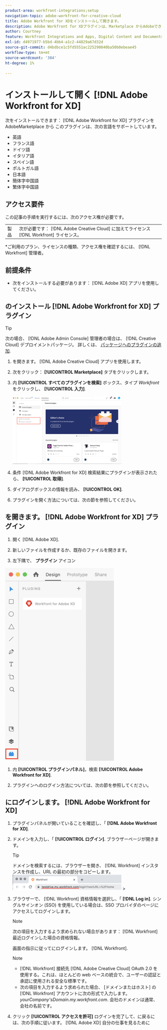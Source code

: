 ```yaml
---
product-area: workfront-integrations;setup
navigation-topic: adobe-workfront-for-creative-cloud
title: Adobe Workfront for XDをインストールして開きます。
description: Adobe Workfront for XDプラグインは、Marketplace からAdobeできます。
author: Courtney
feature: Workfront Integrations and Apps, Digital Content and Documents
exl-id: d4971977-b5bd-4bb4-a1c2-44829a67d32d
source-git-commit: d4bdbce1c5fd5551ac225290840ba50b0ebeae45
workflow-type: tm+mt
source-wordcount: '384'
ht-degree: 1%

---
```


# インストールして開く [!DNL Adobe Workfront for XD]

次をインストールできます： [!DNL Adobe Workfront for XD] プラグインをAdobeMarketplace から このプラグインは、次の言語をサポートしています。

* 英語
* フランス語
* ドイツ語
* イタリア語
* スペイン語
* ポルトガル語
* 日本語
* 簡体字中国語
* 繁体字中国語

<!-- * Korean -->

## アクセス要件

この記事の手順を実行するには、次のアクセス権が必要です。

<table style="table-layout:auto"> 
 <col> 
 </col> 
 <col> 
 </col> 
 <tbody> 
 <!-- <tr> 
   <td role="rowheader">[!DNL Adobe Workfront] plan*</td> 
   <td> <p>[!UICONTROL Pro] or higher</p> </td> 
  </tr> 
  <tr data-mc-conditions=""> 
   <td role="rowheader">[!DNL Adobe Workfront] license*</td> 
   <td> <p>[!UICONTROL Work] or [!UICONTROL Plan]</p> </td> 
  </tr> -->
  <tr> 
   <td role="rowheader">製品</td> 
   <td>次が必要です： [!DNL Adobe Creative Cloud] に加えてライセンス [!DNL Workfront] ライセンス。</td> 
  </tr> 
 </tbody> 
</table>

&#42;ご利用のプラン、ライセンスの種類、アクセス権を確認するには、 [!DNL Workfront] 管理者。

## 前提条件

* 次をインストールする必要があります： [!DNL Adobe XD] アプリを使用してください。

## のインストール [!DNL Adobe Workfront for XD] プラグイン

>[!TIP]
>
>次の場合、 [!DNL Adobe Admin Console] 管理者の場合は、 [!DNL Creative Cloud] デプロイメントパッケージ。 詳しくは、 [パッケージへのプラグインの追加](https://helpx.adobe.com/in/enterprise/using/manage-extensions.html).


1. を開きます。 [!DNL Adobe Creative Cloud] アプリを使用します。
1. 次をクリック： **[!UICONTROL Marketplace]** タブをクリックします。
1. 内 **[!UICONTROL すべてのプラグインを検索]** ボックス、タイプ *Workfront*&#x200B;をクリックし、 **[!UICONTROL 入力]**.

   ![](assets/adobe-marketplace-350x218.png)

1. 条件 [!DNL Adobe Workfront for XD] 検索結果にプラグインが表示されたら、 **[!UICONTROL 取得]**.
1. ダイアログボックスの情報を読み、 **[!UICONTROL OK]**.

1. プラグインを開く方法については、次の節を参照してください。

## を開きます。 [!DNL Adobe Workfront for XD] プラグイン

1. 開く [!DNL Adobe XD].

1. 新しいファイルを作成するか、既存のファイルを開きます。

1. 左下隅で、 **プラグイン** アイコン

![](assets/xd-plugin-window-350x620.png)

1. 内 **[!UICONTROL プラグインパネル]**，検索 **[!UICONTROL Adobe Workfront for XD]**.

1. プラグインへのログイン方法については、次の節を参照してください。

## にログインします。 [!DNL Adobe Workfront for XD]

1. プラグインパネルが開いていることを確認し、「 **[!DNL Adobe Workfront for XD]**.
1. ドメインを入力し、「 **[!UICONTROL ログイン]**. ブラウザーページが開きます。

   >[!TIP]
   >
   >ドメインを検索するには、ブラウザーを開き、 [!DNL Workfront] インスタンスを作成し、URL の最初の部分をコピーします。\
   >![](assets/domain-350x50.png)   >

1. ブラウザーで、 [!DNL Workfront] 資格情報を選択し、「 **[!DNL Log in]**. シングルサインオン (SSO) を使用している場合は、SSO プロバイダのページにアクセスしてログインします。

   >[!NOTE]
   >
   >次の項目を入力するよう求められない場合があります： [!DNL Workfront] 最近ログインした場合の資格情報。

   画面の指示に従ってにログインします。 [!DNL Workfront].

   >[!NOTE]
   >
   >* [!DNL Workfront] 接続先 [!DNL Adobe Creative Cloud] OAuth 2.0 を使用する。これは、ほとんどの web ベースの統合で、ユーザーの認証と承認に使用される安全な標準です。
   >* 次の項目を入力するよう求められた場合、 [ドメインまたはホスト] の [!DNL Workfront] アカウントに次の形式で入力します。 *yourCompany&#39;sDomain.my.workfront.com*. 会社のドメインは通常、会社の名前です。


1. クリック **[!UICONTROL アクセスを許可]** ログインを完了して、に戻るには、次の手順に従います。 [!DNL Adobe XD] 自分の仕事を見るために

 
